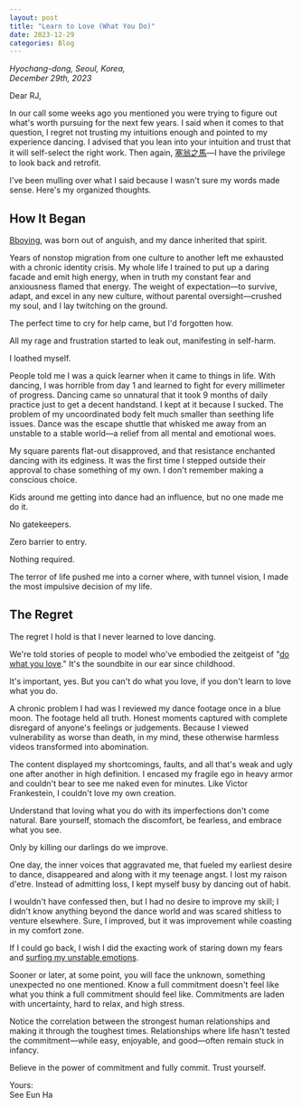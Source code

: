 ```yaml
---
layout: post
title: "Learn to Love (What You Do)"
date: 2023-12-29
categories: Blog
---
```


_Hyochang-dong, Seoul, Korea,_  
_December 29th, 2023_

Dear RJ,

In our call some weeks ago you mentioned you were trying to figure out what's worth pursuing for the next few years. I said when it comes to that question, I regret not trusting my intuitions enough and pointed to my experience dancing. I advised that you lean into your intuition and trust that it will self-select the right work. Then again, [塞翁之馬](https://en.wikipedia.org/wiki/The_old_man_lost_his_horse)—I have the privilege to look back and retrofit.

I've been mulling over what I said because I wasn't sure my words made sense. Here's my organized thoughts.

## How It Began

[Bboying](https://en.wikipedia.org/wiki/Breakdancing), was born out of anguish, and my dance inherited that spirit.

Years of nonstop migration from one culture to another left me exhausted with a chronic identity crisis. My whole life I trained to put up a daring facade and emit high energy, when in truth my constant fear and anxiousness flamed that energy. The weight of expectation—to survive, adapt, and excel in any new culture, without parental oversight—crushed my soul, and I lay twitching on the ground.

The perfect time to cry for help came, but I'd forgotten how.

All my rage and frustration started to leak out, manifesting in self-harm.

I loathed myself.

People told me I was a quick learner when it came to things in life. With dancing, I was horrible from day 1 and learned to fight for every millimeter of progress. Dancing came so unnatural that it took 9 months of daily practice just to get a decent handstand. I kept at it because I sucked. The problem of my uncoordinated body felt much smaller than seething life issues. Dance was the escape shuttle that whisked me away from an unstable to a stable world—a relief from all mental and emotional woes.

My square parents flat-out disapproved, and that resistance enchanted dancing with its edginess. It was the first time I stepped outside their approval to chase something of my own. I don't remember making a conscious choice.

Kids around me getting into dance had an influence, but no one made me do it.

No gatekeepers.

Zero barrier to entry.

Nothing required.

The terror of life pushed me into a corner where, with tunnel vision, I made the most impulsive decision of my life.

## The Regret

The regret I hold is that I never learned to love dancing.

We're told stories of people to model who've embodied the zeitgeist of "[do what you love](https://www.paulgraham.com/love.html)." It's the soundbite in our ear since childhood.

It's important, yes. But you can't do what you love, if you don't learn to love what you do.

A chronic problem I had was I reviewed my dance footage once in a blue moon. The footage held all truth. Honest moments captured with complete disregard of anyone's feelings or judgements. Because I viewed vulnerability as worse than death, in my mind, these otherwise harmless videos transformed into abomination.

The content displayed my shortcomings, faults, and all that's weak and ugly one after another in high definition. I encased my fragile ego in heavy armor and couldn't bear to see me naked even for minutes. Like Victor Frankestein, I couldn't love my own creation.

Understand that loving what you do with its imperfections don't come natural. Bare yourself, stomach the discomfort, be fearless, and embrace what you see.

Only by killing our darlings do we improve.

One day, the inner voices that aggravated me, that fueled my earliest desire to dance, disappeared and along with it my teenage angst. I lost my raison d'etre. Instead of admitting loss, I kept myself busy by dancing out of habit.

I wouldn't have confessed then, but I had no desire to improve my skill; I didn't know anything beyond the dance world and was scared shitless to venture elsewhere. Sure, I improved, but it was improvement while coasting in my comfort zone.

If I could go back, I wish I did the exacting work of staring down my fears and [surfing my unstable emotions](https://www.emotionalsurfing.com/).

Sooner or later, at some point, you will face the unknown, something unexpected no one mentioned. Know a full commitment doesn't feel like what you think a full commitment should feel like. Commitments are laden with uncertainty, hard to relax, and high stress.

Notice the correlation between the strongest human relationships and making it through the toughest times. Relationships where life hasn't tested the commitment—while easy, enjoyable, and good—often remain stuck in infancy.

Believe in the power of commitment and fully commit. Trust yourself.

Yours:  
See Eun Ha